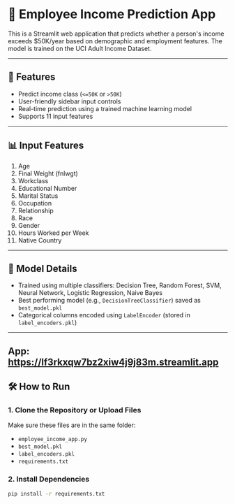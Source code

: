 # 💼 Employee Income Prediction App

This is a Streamlit web application that predicts whether a person's income exceeds $50K/year based on demographic and employment features. The model is trained on the UCI Adult Income Dataset.

---

## 🚀 Features

- Predict income class (`<=50K` or `>50K`)
- User-friendly sidebar input controls
- Real-time prediction using a trained machine learning model
- Supports 11 input features

---

## 📊 Input Features

1. Age  
2. Final Weight (fnlwgt)  
3. Workclass  
4. Educational Number  
5. Marital Status  
6. Occupation  
7. Relationship  
8. Race  
9. Gender  
10. Hours Worked per Week  
11. Native Country  

---

## 🧠 Model Details

- Trained using multiple classifiers: Decision Tree, Random Forest, SVM, Neural Network, Logistic Regression, Naive Bayes
- Best performing model (e.g., `DecisionTreeClassifier`) saved as `best_model.pkl`
- Categorical columns encoded using `LabelEncoder` (stored in `label_encoders.pkl`)

---
## App: https://lf3rkxqw7bz2xiw4j9j83m.streamlit.app

## 🛠 How to Run

### 1. Clone the Repository or Upload Files

Make sure these files are in the same folder:

- `employee_income_app.py`  
- `best_model.pkl`  
- `label_encoders.pkl`  
- `requirements.txt`  

### 2. Install Dependencies

```bash
pip install -r requirements.txt

